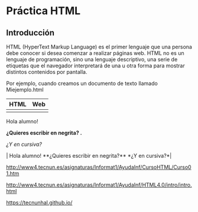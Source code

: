 # Práctica HTML

## Introducción

HTML (HyperText Markup Language) es el primer lenguaje que una persona debe conocer si desea comenzar a realizar páginas web. HTML no es un lenguaje de programación, sino una lenguaje descriptivo, una serie de etiquetas que el navegador interpretará de una u otra forma para mostrar distintos contenidos por pantalla. 

Por ejemplo, cuando creamos un documento de texto llamado Miejemplo.html

| HTML | Web |
| ----- | ----- |
| <html>

<head></head>

<body>

Hola alumno!<br>

<b> ¿Quieres escribir en negrita? .</b><br>

<i>¿Y en cursiva?</i><br>

</body>

</html> | Hola alumno!
**¿Quieres escribir en negrita?**
*¿Y en cursiva?*|

http://www4.tecnun.es/asignaturas/Informat1/AyudaInf/CursoHTML/Curso01.htm

http://www4.tecnun.es/asignaturas/Informat1/AyudaInf/HTML4.0/intro/intro.html

https://tecnunhal.github.io/

